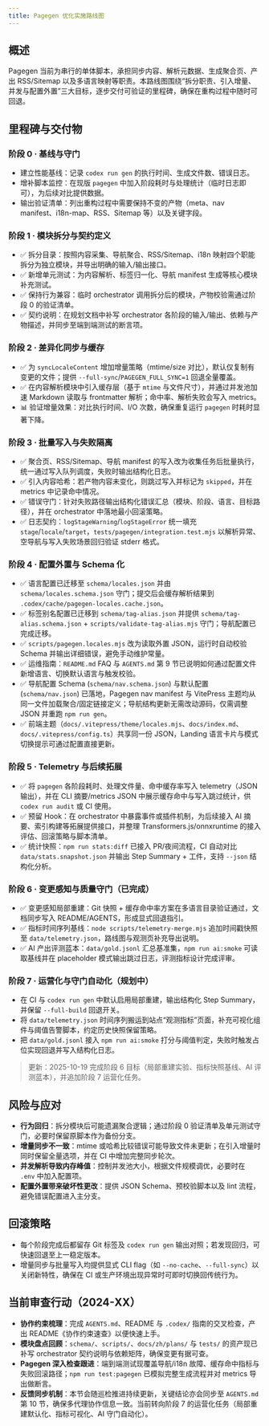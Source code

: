 ```yaml
---
title: Pagegen 优化实施路线图
---
```


## 概述

Pagegen 当前为串行的单体脚本，承担同步内容、解析元数据、生成聚合页、产出 RSS/Sitemap 以及多语言映射等职责。本路线图围绕“拆分职责、引入增量、并发与配置外置”三大目标，逐步交付可验证的里程碑，确保在重构过程中随时可回退。

## 里程碑与交付物

### 阶段 0 · 基线与守门

- 建立性能基线：记录 `codex run gen` 的执行时间、生成文件数、错误日志。
- 增补脚本监控：在现版 `pagegen` 中加入阶段耗时与处理统计（临时日志即可），为后续对比提供数据。
- 输出验证清单：列出重构过程中需要保持不变的产物（meta、nav manifest、i18n-map、RSS、Sitemap 等）以及关键字段。

### 阶段 1 · 模块拆分与契约定义

- ✅ 拆分目录：按照内容采集、导航聚合、RSS/Sitemap、i18n 映射四个职能拆分为独立模块，并导出明确的输入/输出接口。
- ✅ 新增单元测试：为内容解析、标签归一化、导航 manifest 生成等核心模块补充测试。
- ✅ 保持行为兼容：临时 orchestrator 调用拆分后的模块，产物校验需通过阶段 0 的验证清单。
- ✅ 契约说明：在规划文档中补写 orchestrator 各阶段的输入/输出、依赖与产物描述，并同步至端到端测试的断言项。

### 阶段 2 · 差异化同步与缓存

- ✅ 为 `syncLocaleContent` 增加增量策略（mtime/size 对比），默认仅复制有变更的文件；提供 `--full-sync`/`PAGEGEN_FULL_SYNC=1` 回退全量覆盖。
- ✅ 在内容解析模块中引入缓存层（基于 `mtime` 与文件尺寸），并通过并发池加速 Markdown 读取与 frontmatter 解析；命中率、解析失败会写入 metrics。
- 📊 验证增量效果：对比执行时间、I/O 次数，确保重复运行 `pagegen` 时耗时显著下降。

### 阶段 3 · 批量写入与失败隔离

- ✅ 聚合页、RSS/Sitemap、导航 manifest 的写入改为收集任务后批量执行，统一通过写入队列调度，失败时输出结构化日志。
- ✅ 引入内容哈希：若产物内容未变化，则跳过写入并标记为 `skipped`，并在 metrics 中记录命中情况。
- ✅ 错误守门：针对失败路径输出结构化错误汇总（模块、阶段、语言、目标路径），并在 orchestrator 中落地最小回滚策略。
- ✅ 日志契约：`logStageWarning`/`logStageError` 统一填充 `stage`/`locale`/`target`，`tests/pagegen/integration.test.mjs` 以解析异常、空导航与写入失败场景回归验证 stderr 格式。

### 阶段 4 · 配置外置与 Schema 化

- ✅ 语言配置已迁移至 `schema/locales.json` 并由 `schema/locales.schema.json` 守门；提交后会缓存解析结果到 `.codex/cache/pagegen-locales.cache.json`。
- ✅ 标签别名配置已迁移到 `schema/tag-alias.json` 并提供 `schema/tag-alias.schema.json` + `scripts/validate-tag-alias.mjs` 守门；导航配置已完成迁移。
- ✅ `scripts/pagegen.locales.mjs` 改为读取外置 JSON，运行时自动校验 Schema 并输出详细错误，避免手动维护常量。
- ✅ 运维指南：`README.md` FAQ 与 `AGENTS.md` 第 9 节已说明如何通过配置文件新增语言、切换默认语言与触发校验。
- ✅ 导航配置 Schema (`schema/nav.schema.json`) 与默认配置 (`schema/nav.json`) 已落地，Pagegen nav manifest 与 VitePress 主题均从同一文件加载聚合/固定链接定义；导航结构更新无需改动源码，仅需调整 JSON 并重跑 `npm run gen`。
- ✅ 前端主题（`docs/.vitepress/theme/locales.mjs`、`docs/index.md`、`docs/.vitepress/config.ts`）共享同一份 JSON，Landing 语言卡片与模式切换提示可通过配置直接更新。

### 阶段 5 · Telemetry 与后续拓展

- ✅ 将 `pagegen` 各阶段耗时、处理文件量、命中缓存率写入 telemetry（JSON 输出），并在 CLI 摘要/metrics JSON 中展示缓存命中与写入跳过统计，供 `codex run audit` 或 CI 使用。
- ✅ 预留 Hook：在 orchestrator 中暴露事件或插件机制，为后续接入 AI 摘要、索引构建等拓展提供接口，并整理 Transformers.js/onnxruntime 的接入评估、回滚策略与脚本清单。
- ✅ 统计快照：`npm run stats:diff` 已接入 PR/夜间流程，CI 自动对比 `data/stats.snapshot.json` 并输出 Step Summary + 工件，支持 `--json` 结构化分析。

### 阶段 6 · 变更感知与质量守门（已完成）

- ✅ 变更感知局部重建：Git 快照 + 缓存命中率方案在多语言目录验证通过，文档同步写入 README/AGENTS，形成显式回退指引。
- ✅ 指标时间序列基线：`node scripts/telemetry-merge.mjs` 追加时间戳快照至 `data/telemetry.json`，路线图与观测页补充导出说明。
- ✅ AI 产出评测蓝本：`data/gold.jsonl` 汇总基准集，`npm run ai:smoke` 可读取基线并在 placeholder 模式输出跳过日志，评测指标设计完成评审。

### 阶段 7 · 运营化与守门自动化（规划中）

- 在 CI 与 `codex run gen` 中默认启用局部重建，输出结构化 Step Summary，并保留 `--full-build` 回退开关。
- 将 `data/telemetry.json` 时间序列搬运到站点“观测指标”页面，补充可视化组件与阈值告警脚本，约定历史快照保留策略。
- 把 `data/gold.jsonl` 接入 `npm run ai:smoke` 打分与阈值判定，失败时触发占位实现回退并写入结构化日志。

> 更新：2025-10-19 完成阶段 6 目标（局部重建实验、指标快照基线、AI 评测蓝本），并追加阶段 7 运营化任务。

## 风险与应对

- **行为回归**：拆分模块后可能遗漏聚合逻辑；通过阶段 0 验证清单及单元测试守门，必要时保留原脚本作为备份分支。
- **增量同步不一致**：mtime 或哈希比较错误可能导致文件未更新；在引入增量时同时保留全量选项，并在 CI 中增加完整同步轮次。
- **并发解析导致内存峰值**：控制并发池大小，根据文件规模调优，必要时在 `.env` 中加入配置项。
- **配置外置带来破坏性更改**：提供 JSON Schema、预校验脚本以及 lint 流程，避免错误配置进入主分支。

## 回滚策略

- 每个阶段完成后都留存 Git 标签及 `codex run gen` 输出对照；若发现回归，可快速回退至上一稳定版本。
- 增量同步与批量写入均提供显式 CLI flag（如 `--no-cache`、`--full-sync`）以关闭新特性，确保在 CI 或生产环境出现异常时可即时切换回传统行为。

## 当前审查行动（2024-XX）

- **协作约束梳理**：完成 `AGENTS.md`、README 与 `.codex/` 指南的交叉检查，产出 README《协作约束速查》以便快速上手。
- **模块盘点回顾**：`schema/`、`scripts/`、`docs/zh/plans/` 与 `tests/` 的资产现已补写 orchestrator 契约说明与依赖矩阵，确保变更有据可查。
- **Pagegen 深入检查跟进**：端到端测试现覆盖导航/i18n 故障、缓存命中指标与失败回滚路径；`npm run test:pagegen` 已模拟完整生成流程并对 metrics 导出做断言。
- **反馈同步机制**：本节会随巡检推进持续更新，关键结论亦会同步至 `AGENTS.md` 第 10 节，确保多代理协作信息一致。当前转向阶段 7 的运营化任务（局部重建默认化、指标可视化、AI 守门自动化）。

